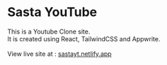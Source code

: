# Sasta YouTube

This is a Youtube Clone site.\
It is created using React, TailwindCSS and Appwrite.\
\
View live site at : [sastayt.netlify.app](https://sastayt.netlify.app/)